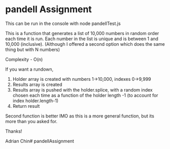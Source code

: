 # pandell Assignment
This can be run in the console with node pandellTest.js

This is a function that generates a list of 10,000 numbers in random order each time it is run. Each number in the list is unique and is between 1 and 10,000 (inclusive). (Although I offered a second option which does the same thing but with N numbers)

Complexity - O(n)

If you want a rundown,

1) Holder array is created with numbers 1->10,000, indexes 0->9,999
2) Results array is created
3) Results array is pushed with the holder.splice, with a random index chosen each time as a function of the holder length -1 (to account for index holder.length-1)
4) Return result

Second function is better IMO as this is a more general function, but its more than you asked for.

Thanks!

Adrian Chin# pandellAssignment
